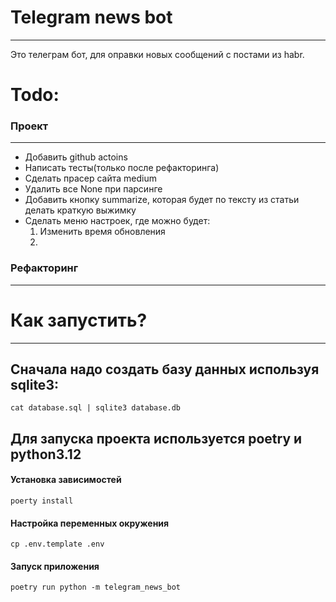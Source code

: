# Telegram news bot
---
Это телеграм бот, для оправки новых сообщений с постами из habr.

# Todo:

### Проект
---
- Добавить github actoins
- Написать тесты(только после рефакторинга)
- Сделать прасер сайта medium
- Удалить все None при парсинге
- Добавить кнопку summarize, которая будет по тексту из статьи делать краткую выжимку
- Сделать меню настроек, где можно будет:
    1. Изменить время обновления
    2. 

### Рефакторинг
---

# Как запустить?
---
## Сначала надо создать базу данных используя sqlite3:
```shell
cat database.sql | sqlite3 database.db 
```
## Для запуска проекта используется poetry и python3.12

#### Установка зависимостей
```shell
poerty install
```
#### Настройка переменных окружения
```shell
cp .env.template .env
```

#### Запуск приложения
```shell
poetry run python -m telegram_news_bot
```
